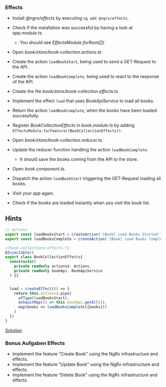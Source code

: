 ### Effects

- Install _@ngrx/effects_ by executing `ng add @ngrx/effects`.
- Check if the installation was successful by having a look at _app.module.ts_.
    - You should see _EffectsModule.forRoot([])_

- Open _book/store/book-collection.actions.ts_
- Create the action `loadBookStart`, being used to send a GET-Request to the API.
- Create the action `loadBookComplete`, being used to react to the response of the API.

- Create the file _book/store/book-collection.effects.ts_
- Implement the effect `load` that uses _BookApiService_ to load all books.
- Return the action `loadBookComplete`, when the books have been loaded successfully.
- Register _BookCollectionEffects_ in _book.module.ts_ by adding `EffectsModule.forFeature([BookCollectionEffects])`.

- Open _book/store/book-collection.reducer.ts_.
- Update the reducer function handling the action `loadBookComplete`.
    - It should save the books coming from the API to the store.

- Open _book.component.ts_.
- Dispatch the action `loadBookStart` triggering the GET-Request loading all books.

- Visit your app again.
- Check if the books are loaded instantly when you visit the book list.

## Hints

```typescript
// actions
export const loadBooksStart = createAction('[Book] Load Books Started');
export const loadBooksComplete = createAction('[Book] Load Books Completed', props<{ books: Book[] }>());
```

```typescript
//book-collections.effects.ts
@Injectable()
export class BookCollectionEffects{
  constructor(
    private readonly actions$: Actions,
    private readonly bookApi: BookApiService
  ) {}


  load = createEffect(() => {
    return this.actions$.pipe(
      ofType(loadBooksStart),
      exhaustMap(() => this.bookApi.getAll()),
      map(books => loadBooksComplete({books}))
    )
  })
}
```



[Solution](https://github.com/workshops-de/angular-advanced-workshop/compare/solve--ngrx-type-feature-state...solve--ngrx-introduce-effects)



### Bonus Aufgaben Effects

- Implement the feature "Create Book" using the NgRx infrastructure and effects.
- Implement the feature "Update Book" using the NgRx infrastructure and effects.
- Implement the feature "Delete Book" using the NgRx infrastructure and effects.
